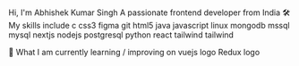 

Hi, I'm Abhishek Kumar Singh
A passionate frontend developer from India
🛠 My skills include
c css3 figma git html5 java javascript linux mongodb mssql mysql nextjs nodejs postgresql python react tailwind tailwind


📖 What I am currently learning / improving on
vuejs logo Redux logo



<!---
abhisingh2244/abhisingh2244 is a ✨ special ✨ repository because its `README.md` (this file) appears on your GitHub profile.
You can click the Preview link to take a look at your changes.
--->
